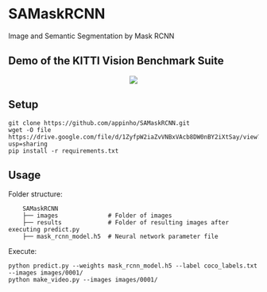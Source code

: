 # SAMaskRCNN
Image and Semantic Segmentation by Mask RCNN

## Demo of the KITTI Vision Benchmark Suite

<p align="center">
  <img src="./kitti_demo.gif">
</p>

## Setup

```
git clone https://github.com/appinho/SAMaskRCNN.git
wget -O file https://drive.google.com/file/d/1ZyfpW2iaZvVNBxVAcb8DW0nBY2iXtSay/view?usp=sharing
pip install -r requirements.txt
```

## Usage

Folder structure:  

```
    SAMaskRCNN
    ├── images              # Folder of images 
    ├── results             # Folder of resulting images after executing predict.py
    ├── mask_rcnn_model.h5  # Neural network parameter file
```

Execute:  

```
python predict.py --weights mask_rcnn_model.h5 --label coco_labels.txt --images images/0001/
python make_video.py --images images/0001/
```
